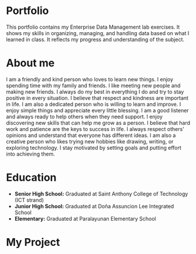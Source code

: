 # Portfolio
This portfolio contains my Enterprise Data Management lab exercises. It shows my skills in organizing, managing, and handling data based on what I learned in class. It reflects my progress and understanding of the subject.

# About me
I am a friendly and kind person who loves to learn new things. I enjoy spending time with my family and friends. I like meeting new people and making new friends.
I always do my best in everything I do and try to stay positive in every situation. I believe that respect and kindness are important in life.
I am also a dedicated person who is willing to learn and improve. I enjoy simple things and appreciate every little blessing.
I am a good listener and always ready to help others when they need support. I enjoy discovering new skills that can help me grow as a person.
I believe that hard work and patience are the keys to success in life. I always respect others' opinions and understand that everyone has different ideas. 
I am also a creative person who likes trying new hobbies like drawing, writing, or exploring technology. I stay motivated by setting goals and putting effort into achieving them.
# Education
- **Senior High School:** Graduated at Saint Anthony College of Technology (ICT strand)  
- **Junior High School:** Graduated at Doña Assuncion Lee Integrated School  
- **Elementary:** Graduated at Paralayunan Elementary School
# My Project
